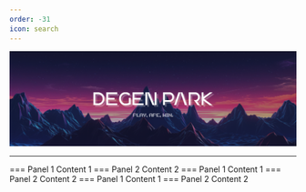 ```yaml
---
order: -31
icon: search
---
```

![](/dptwitter.png)

---

=== Panel 1
Content 1
=== Panel 2
Content 2
=== Panel 1
Content 1
=== Panel 2
Content 2
=== Panel 1
Content 1
=== Panel 2
Content 2